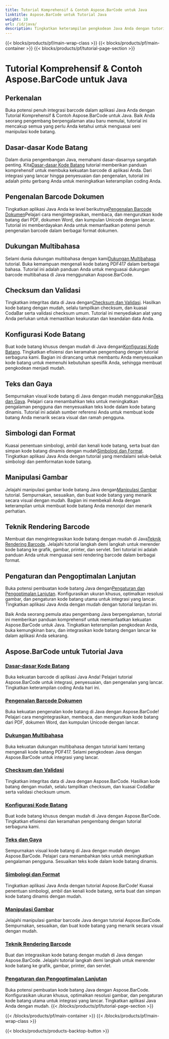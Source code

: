 ```yaml
---
title: Tutorial Komprehensif & Contoh Aspose.BarCode untuk Java
linktitle: Aspose.BarCode untuk Tutorial Java
weight: 10
url: /id/java/
description: Tingkatkan keterampilan pengkodean Java Anda dengan tutorial Aspose.BarCode. Buka integrasi, penyesuaian, dan pengenalan yang lancar. Selami kekuatan barcode sekarang.
---
```


{{< blocks/products/pf/main-wrap-class >}}
{{< blocks/products/pf/main-container >}}
{{< blocks/products/pf/tutorial-page-section >}}

# Tutorial Komprehensif & Contoh Aspose.BarCode untuk Java

## Perkenalan

Buka potensi penuh integrasi barcode dalam aplikasi Java Anda dengan Tutorial Komprehensif & Contoh Aspose.BarCode untuk Java. Baik Anda seorang pengembang berpengalaman atau baru memulai, tutorial ini mencakup semua yang perlu Anda ketahui untuk menguasai seni manipulasi kode batang.

## Dasar-dasar Kode Batang

 Dalam dunia pengembangan Java, memahami dasar-dasarnya sangatlah penting. Kita[Dasar-dasar Kode Batang](./barcode-basics/) tutorial memberikan panduan komprehensif untuk membuka kekuatan barcode di aplikasi Anda. Dari integrasi yang lancar hingga penyesuaian dan pengenalan, tutorial ini adalah pintu gerbang Anda untuk meningkatkan keterampilan coding Anda.

## Pengenalan Barcode Dokumen

 Tingkatkan aplikasi Java Anda ke level berikutnya[Pengenalan Barcode Dokumen](./document-barcode-recognition/)Pelajari cara mengintegrasikan, membaca, dan mengurutkan kode batang dari PDF, dokumen Word, dan kumpulan Unicode dengan lancar. Tutorial ini memberdayakan Anda untuk memanfaatkan potensi penuh pengenalan barcode dalam berbagai format dokumen.

## Dukungan Multibahasa

 Selami dunia dukungan multibahasa dengan kami[Dukungan Multibahasa](./multilingual-support/) tutorial. Buka kemampuan mengenali kode batang PDF417 dalam berbagai bahasa. Tutorial ini adalah panduan Anda untuk menguasai dukungan barcode multibahasa di Java menggunakan Aspose.BarCode.

## Checksum dan Validasi

 Tingkatkan integritas data di Java dengan[Checksum dan Validasi](./checksum-and-validation/). Hasilkan kode batang dengan mudah, selalu tampilkan checksum, dan kuasai CodaBar serta validasi checksum umum. Tutorial ini menyediakan alat yang Anda perlukan untuk memastikan keakuratan dan keandalan data Anda.

## Konfigurasi Kode Batang

 Buat kode batang khusus dengan mudah di Java dengan[Konfigurasi Kode Batang](./barcode-configuration/). Tingkatkan efisiensi dan keramahan pengembang dengan tutorial serbaguna kami. Bagian ini dirancang untuk membantu Anda menyesuaikan kode batang untuk memenuhi kebutuhan spesifik Anda, sehingga membuat pengkodean menjadi mudah.

## Teks dan Gaya

Sempurnakan visual kode batang di Java dengan mudah menggunakan[Teks dan Gaya](./text-and-styling/). Pelajari cara menambahkan teks untuk meningkatkan pengalaman pengguna dan menyesuaikan teks kode dalam kode batang dinamis. Tutorial ini adalah sumber referensi Anda untuk membuat kode batang Anda menarik secara visual dan ramah pengguna.

## Simbologi dan Format

 Kuasai penentuan simbologi, ambil dan kenali kode batang, serta buat dan simpan kode batang dinamis dengan mudah[Simbologi dan Format](./symbology-and-format/). Tingkatkan aplikasi Java Anda dengan tutorial yang mendalami seluk-beluk simbologi dan pemformatan kode batang.

## Manipulasi Gambar

 Jelajahi manipulasi gambar kode batang Java dengan[Manipulasi Gambar](./image-manipulation/) tutorial. Sempurnakan, sesuaikan, dan buat kode batang yang menarik secara visual dengan mudah. Bagian ini membekali Anda dengan keterampilan untuk membuat kode batang Anda menonjol dan menarik perhatian.

## Teknik Rendering Barcode

 Membuat dan mengintegrasikan kode batang dengan mudah di Java[Teknik Rendering Barcode](./barcode-rendering-techniques/). Jelajahi tutorial langkah demi langkah untuk merender kode batang ke grafik, gambar, printer, dan servlet. Seri tutorial ini adalah panduan Anda untuk menguasai seni rendering barcode dalam berbagai format.

## Pengaturan dan Pengoptimalan Lanjutan

Buka potensi pembuatan kode batang Java dengan[Pengaturan dan Pengoptimalan Lanjutan](./advanced-settings-and-optimization/). Konfigurasikan ukuran khusus, optimalkan resolusi gambar, dan pengaturan kode batang utama untuk integrasi yang lancar. Tingkatkan aplikasi Java Anda dengan mudah dengan tutorial lanjutan ini.

Baik Anda seorang pemula atau pengembang Java berpengalaman, tutorial ini memberikan panduan komprehensif untuk memanfaatkan kekuatan Aspose.BarCode untuk Java. Tingkatkan keterampilan pengkodean Anda, buka kemungkinan baru, dan integrasikan kode batang dengan lancar ke dalam aplikasi Anda sekarang.

##  Aspose.BarCode untuk Tutorial Java
### [Dasar-dasar Kode Batang](./barcode-basics/)
Buka kekuatan barcode di aplikasi Java Anda! Pelajari tutorial Aspose.BarCode untuk integrasi, penyesuaian, dan pengenalan yang lancar. Tingkatkan keterampilan coding Anda hari ini.
### [Pengenalan Barcode Dokumen](./document-barcode-recognition/)
Buka kekuatan pengenalan kode batang di Java dengan Aspose.BarCode! Pelajari cara mengintegrasikan, membaca, dan mengurutkan kode batang dari PDF, dokumen Word, dan kumpulan Unicode dengan lancar.
### [Dukungan Multibahasa](./multilingual-support/)
Buka kekuatan dukungan multibahasa dengan tutorial kami tentang mengenali kode batang PDF417. Selami pengkodean Java dengan Aspose.BarCode untuk integrasi yang lancar.
### [Checksum dan Validasi](./checksum-and-validation/)
Tingkatkan integritas data di Java dengan Aspose.BarCode. Hasilkan kode batang dengan mudah, selalu tampilkan checksum, dan kuasai CodaBar serta validasi checksum umum. 
### [Konfigurasi Kode Batang](./barcode-configuration/)
Buat kode batang khusus dengan mudah di Java dengan Aspose.BarCode. Tingkatkan efisiensi dan keramahan pengembang dengan tutorial serbaguna kami.
### [Teks dan Gaya](./text-and-styling/)
Sempurnakan visual kode batang di Java dengan mudah dengan Aspose.BarCode. Pelajari cara menambahkan teks untuk meningkatkan pengalaman pengguna. Sesuaikan teks kode dalam kode batang dinamis.
### [Simbologi dan Format](./symbology-and-format/)
Tingkatkan aplikasi Java Anda dengan tutorial Aspose.BarCode! Kuasai penentuan simbologi, ambil dan kenali kode batang, serta buat dan simpan kode batang dinamis dengan mudah.
### [Manipulasi Gambar](./image-manipulation/)
Jelajahi manipulasi gambar barcode Java dengan tutorial Aspose.BarCode. Sempurnakan, sesuaikan, dan buat kode batang yang menarik secara visual dengan mudah.
### [Teknik Rendering Barcode](./barcode-rendering-techniques/)
Buat dan integrasikan kode batang dengan mudah di Java dengan Aspose.BarCode. Jelajahi tutorial langkah demi langkah untuk merender kode batang ke grafik, gambar, printer, dan servlet.
### [Pengaturan dan Pengoptimalan Lanjutan](./advanced-settings-and-optimization/)
Buka potensi pembuatan kode batang Java dengan Aspose.BarCode. Konfigurasikan ukuran khusus, optimalkan resolusi gambar, dan pengaturan kode batang utama untuk integrasi yang lancar. Tingkatkan aplikasi Java Anda dengan mudah.
{{< /blocks/products/pf/tutorial-page-section >}}

{{< /blocks/products/pf/main-container >}}
{{< /blocks/products/pf/main-wrap-class >}}

{{< blocks/products/products-backtop-button >}}
